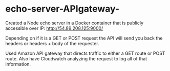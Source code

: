 # echo-server-APIgateway-

Created a Node echo server in a Docker container that is publicly accessible over IP: http://54.89.208.125:9000/

Depending on if it is a GET or POST request the API will send you back the headers or headers + body of the requester. 

Used Amazon API gateway that directs traffic to either a GET route or POST route. Also have Cloudwatch analyzing the request to log all of that information.

